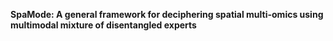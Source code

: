 **SpaMode: A general framework for deciphering spatial multi-omics using multimodal mixture of disentangled experts**
